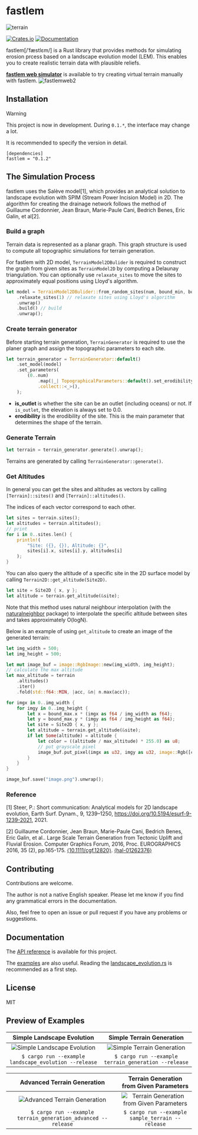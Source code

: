 
# fastlem

![terrain](sample.webp)

[![Crates.io](https://img.shields.io/crates/v/fastlem)](https://crates.io/crates/fastlem)
[![Documentation](https://docs.rs/fastlem/badge.svg)](https://docs.rs/fastlem)

fastlem[/ˈfæstlɛm/] is a Rust library that provides methods for simulating erosion prcess based on a landscape evolution model (LEM). This enables you to create realistic terrain data with plausible reliefs.

**[fastlem web simulator](https://fastlem.peruki.dev/)** is available to try creating virtual terrain manually with fastlem.
![fastlemweb2](https://github.com/TadaTeruki/fastlem/assets/69315285/1a98d63d-853d-4e76-bba5-b399f4772bf2)

## Installation


> [!WARNING]
> This project is now in development. During `0.1.*`, the interface may change a lot.
> 
> It is recommended to specify the version in detail.

```
[dependencies]
fastlem = "0.1.2"
```

## The Simulation Process

fastlem uses the Salève model[1], which provides an analytical solution to landscape evolution with SPIM (Stream Power Incision Model) in 2D. The algorithm for creating the drainage network follows the method of Guillaume Cordonnier, Jean Braun, Marie-Paule Cani, Bedrich Benes, Eric Galin, et al[2].

### Build a graph

Terrain data is represented as a planar graph. This graph structure is used to compute all topographic simulations for terrain generation.

For fastlem with 2D model, `TerrainModel2DBulider` is required to construct the graph from given sites as `TerrainModel2D` by computing a Delaunay triangulation. You can optionally use `relaxate_sites` to move the sites to approximately equal positions using Lloyd's algorithm.

```rust
let model = TerrainModel2DBulider::from_random_sites(num, bound_min, bound_max) // generate sites randomly
    .relaxate_sites(1) // relaxate sites using Lloyd's algorithm
    .unwrap()
    .build() // build
    .unwrap();
```

### Create terrain generator

Before starting terrain generation, `TerrainGenerator` is required to use the planer graph and assign the topographic parameters to each site.

```rust 
let terrain_generator = TerrainGenerator::default()
    .set_model(model)
    .set_parameters(
        (0..num)
            .map(|_| TopographicalParameters::default().set_erodibility(1.0))
            .collect::<_>(),
    );
```

 - **is_outlet** is whether the site can be an outlet (including oceans) or not. If `is_outlet`, the elevation is always set to 0.0.
 - **erodibility** is the erodibility of the site. This is the main parameter that determines the shape of the terrain.

### Generate Terrain

```rust
let terrain = terrain_generator.generate().unwrap();
```

Terrains are generated by calling `TerrainGenerator::generate()`.

### Get Altitudes

In general you can get the sites and altitudes as vectors by calling `[Terrain]::sites()` and `[Terrain]::altitudes()`.

The indices of each vector correspond to each other.

```rust
let sites = terrain.sites();
let altitudes = terrain.altitudes();
// print
for i in 0..sites.len() {
    println!(
        "Site: ({}, {}), Altitude: {}",
        sites[i].x, sites[i].y, altitudes[i]
    );
}
```

You can also query the altitude of a specific site in the 2D surface model by calling `Terrain2D::get_altitude(Site2D)`.

```rust
let site = Site2D { x, y };
let altitude = terrain.get_altitude(&site);
```

Note that this method uses natural neighbour interpolation (with the [naturalneighbor](https://crates.io/crates/naturalneighbor) package) to interpolate the specific altitude between sites and takes approximately O(logN).

Below is an example of using `get_altitude` to create an image of the generated terrain:

```rust
let img_width = 500;
let img_height = 500;

let mut image_buf = image::RgbImage::new(img_width, img_height);
// calculate the max altitude
let max_altitude = terrain
    .altitudes()
    .iter()
    .fold(std::f64::MIN, |acc, &n| n.max(acc));

for imgx in 0..img_width {
    for imgy in 0..img_height {
        let x = bound_max.x * (imgx as f64 / img_width as f64);
        let y = bound_max.y * (imgy as f64 / img_height as f64);
        let site = Site2D { x, y };
        let altitude = terrain.get_altitude(&site);
        if let Some(altitude) = altitude {
            let color = ((altitude / max_altitude) * 255.0) as u8;
            // put grayscale pixel
            image_buf.put_pixel(imgx as u32, imgy as u32, image::Rgb([color, color, color]));
        }
    }
}

image_buf.save("image.png").unwrap();
```

### Reference 

[1] Steer, P.: Short communication: Analytical models for 2D landscape evolution, Earth Surf. Dynam., 9, 1239–1250, https://doi.org/10.5194/esurf-9-1239-2021, 2021.

[2] Guillaume Cordonnier, Jean Braun, Marie-Paule Cani, Bedrich Benes, Eric Galin, et al.. Large Scale Terrain Generation from Tectonic Uplift and Fluvial Erosion. Computer Graphics Forum, 2016, Proc. EUROGRAPHICS 2016, 35 (2), pp.165-175. [⟨10.1111/cgf.12820⟩](https://dx.doi.org/10.1111/cgf.12820). [⟨hal-01262376⟩](https://inria.hal.science/hal-01262376)


## Contributing

Contributions are welcome.

The author is not a native English speaker. Please let me know if you find any grammatical errors in the documentation.

Also, feel free to open an issue or pull request if you have any problems or suggestions.

## Documentation

The [API reference](https://docs.rs/fastlem/latest/fastlem/) is available for this project.

The [examples](https://github.com/TadaTeruki/fastlem/tree/main/examples) are also useful. Reading the [landscape_evolution.rs](https://github.com/TadaTeruki/fastlem/blob/main/examples/landscape_evolution.rs) is recommended as a first step.

## License

MIT

## Preview of Examples

|**Simple Landscape Evolution**|**Simple Terrain Generation**|
|:---:|:---:|
|![Simple Landscape Evolution](images/out/landscape_evolution.png)|![Simple Terrain Generation](images/out/terrain_generation.png)|
|```$ cargo run --example landscape_evolution --release```|```$ cargo run --example terrain_generation --release```|

|**Advanced Terrain Generation**|**Terrain Generation from Given Parameters**|
|:---:|:---:|
|![Advanced Terrain Generation](images/out/terrain_generation_advanced.png)|![Terrain Generation from Given Parameters](images/out/sample_terrain.png)|
|```$ cargo run --example terrain_generation_advanced --release```|```$ cargo run --example sample_terrain --release```|


